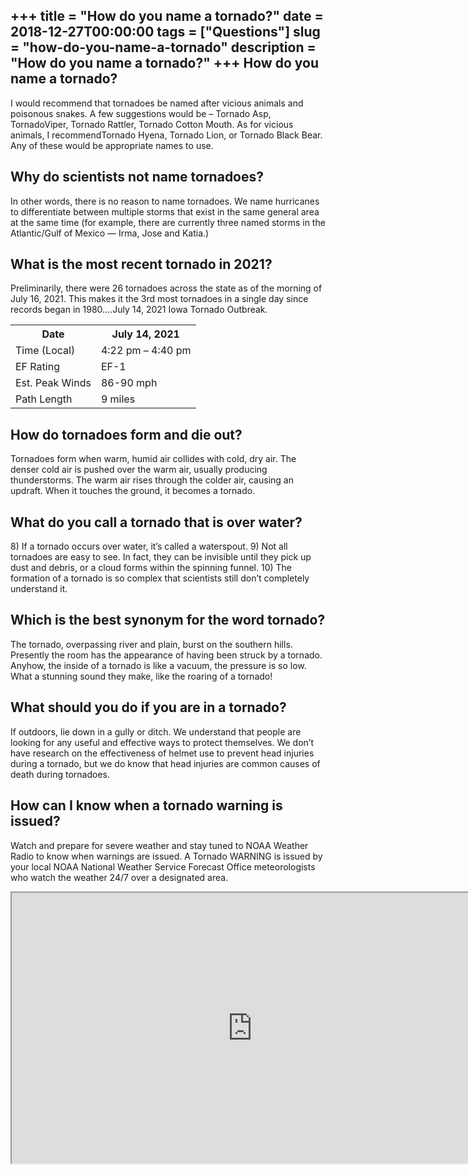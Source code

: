 +++
title = "How do you name a tornado?"
date = 2018-12-27T00:00:00
tags = ["Questions"]
slug = "how-do-you-name-a-tornado"
description = "How do you name a tornado?"
+++
How do you name a tornado?
--------------------------

I would recommend that tornadoes be named after vicious animals and poisonous snakes. A few suggestions would be – Tornado Asp, TornadoViper, Tornado Rattler, Tornado Cotton Mouth. As for vicious animals, I recommendTornado Hyena, Tornado Lion, or Tornado Black Bear. Any of these would be appropriate names to use.

Why do scientists not name tornadoes?
-------------------------------------

In other words, there is no reason to name tornadoes. We name hurricanes to differentiate between multiple storms that exist in the same general area at the same time (for example, there are currently three named storms in the Atlantic/Gulf of Mexico — Irma, Jose and Katia.)

What is the most recent tornado in 2021?
----------------------------------------

Preliminarily, there were 26 tornadoes across the state as of the morning of July 16, 2021. This makes it the 3rd most tornadoes in a single day since records began in 1980….July 14, 2021 Iowa Tornado Outbreak.

<table><tr><th>Date</th><th>July 14, 2021</th></tr><tr><td>Time (Local)</td><td>4:22 pm – 4:40 pm</td></tr><tr><td>EF Rating</td><td>EF-1</td></tr><tr><td>Est. Peak Winds</td><td>86-90 mph</td></tr><tr><td>Path Length</td><td>9 miles</td></tr></table>

How do tornadoes form and die out?
----------------------------------

Tornadoes form when warm, humid air collides with cold, dry air. The denser cold air is pushed over the warm air, usually producing thunderstorms. The warm air rises through the colder air, causing an updraft. When it touches the ground, it becomes a tornado.

What do you call a tornado that is over water?
----------------------------------------------

8\) If a tornado occurs over water, it’s called a waterspout. 9) Not all tornadoes are easy to see. In fact, they can be invisible until they pick up dust and debris, or a cloud forms within the spinning funnel. 10) The formation of a tornado is so complex that scientists still don’t completely understand it.

Which is the best synonym for the word tornado?
-----------------------------------------------

The tornado, overpassing river and plain, burst on the southern hills. Presently the room has the appearance of having been struck by a tornado. Anyhow, the inside of a tornado is like a vacuum, the pressure is so low. What a stunning sound they make, like the roaring of a tornado!

What should you do if you are in a tornado?
-------------------------------------------

If outdoors, lie down in a gully or ditch. We understand that people are looking for any useful and effective ways to protect themselves. We don’t have research on the effectiveness of helmet use to prevent head injuries during a tornado, but we do know that head injuries are common causes of death during tornadoes.

How can I know when a tornado warning is issued?
------------------------------------------------

Watch and prepare for severe weather and stay tuned to NOAA Weather Radio to know when warnings are issued. A Tornado WARNING is issued by your local NOAA National Weather Service Forecast Office meteorologists who watch the weather 24/7 over a designated area.

<iframe allow="accelerometer; autoplay; clipboard-write; encrypted-media; gyroscope; picture-in-picture" allowfullscreen="" class="__youtube_prefs__  epyt-is-override  no-lazyload" data-no-lazy="1" data-origheight="433" data-origwidth="770" data-skipgform_ajax_framebjll="" height="433" id="_ytid_97083" loading="lazy" src="https://www.youtube.com/embed/_zSVObiMSWQ?enablejsapi=1&autoplay=0&cc_load_policy=0&cc_lang_pref=&iv_load_policy=1&loop=0&modestbranding=0&rel=1&fs=1&playsinline=0&autohide=2&theme=dark&color=red&controls=1&" title="YouTube player" width="770"></iframe>